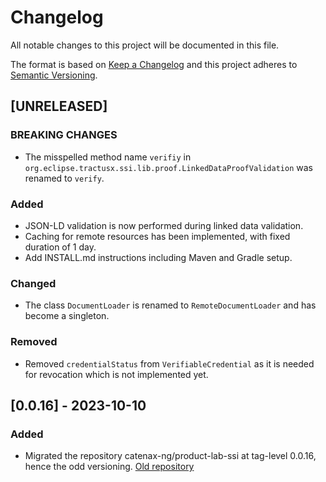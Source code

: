 # Changelog

All notable changes to this project will be documented in this file.

The format is based on [Keep a Changelog](https://keepachangelog.com/en/1.0.0/)
and this project adheres to [Semantic Versioning](https://semver.org/spec/v2.0.0.html).

## [UNRELEASED]

### BREAKING CHANGES

- The misspelled method name `verifiy`
  in `org.eclipse.tractusx.ssi.lib.proof.LinkedDataProofValidation` was renamed to `verify`.

### Added

- JSON-LD validation is now performed during linked data validation.
- Caching for remote resources has been implemented, with fixed duration of 1 day.
- Add INSTALL.md instructions including Maven and Gradle setup.

### Changed

- The class `DocumentLoader` is renamed to `RemoteDocumentLoader` and has become a singleton.

### Removed

- Removed `credentialStatus` from `VerifiableCredential` as it is needed for revocation which is not
  implemented yet.

## [0.0.16] - 2023-10-10

### Added

- Migrated the repository catenax-ng/product-lab-ssi at tag-level 0.0.16, hence the odd
  versioning. [Old repository](https://github.com/catenax-ng/product-lab-ssi)
